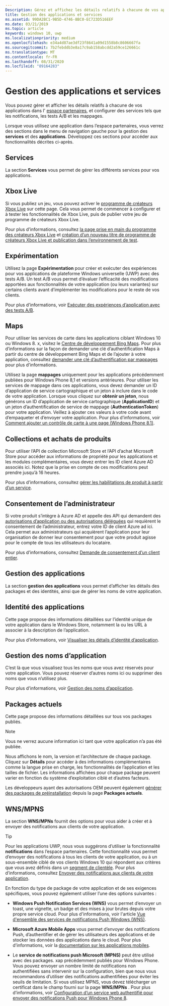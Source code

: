 ```yaml
---
Description: Gérez et affichez les détails relatifs à chacune de vos applications dans l’espace partenaires, et configurez les services tels que les tests et cartes A/B.
title: Gestion des applications et services
ms.assetid: 99DA2BC1-9B5D-4746-8BC0-EC723D516EEF
ms.date: 03/21/2019
ms.topic: article
keywords: windows 10, uwp
ms.localizationpriority: medium
ms.openlocfilehash: e34a4d87ae3df23f8641a09d1558b8c8606667fa
ms.sourcegitcommit: 7b2febddb3e8a17c9ab158abcdd2a59ce126661c
ms.translationtype: MT
ms.contentlocale: fr-FR
ms.lasthandoff: 08/31/2020
ms.locfileid: "89164283"
---
```

# <a name="app-management-and-services"></a>Gestion des applications et services

Vous pouvez gérer et afficher les détails relatifs à chacune de vos applications dans l' [espace partenaires](https://partner.microsoft.com/dashboard), et configurer des services tels que les notifications, les tests A/B et les mappages.

Lorsque vous utilisez une application dans l’espace partenaires, vous verrez des sections dans le menu de navigation gauche pour la gestion des **services** et des **applications**. Développez ces sections pour accéder aux fonctionnalités décrites ci-après.

## <a name="services"></a>Services

La section **Services** vous permet de gérer les différents services pour vos applications.

## <a name="xbox-live"></a>Xbox Live

Si vous publiez un jeu, vous pouvez activer le [programme de créateurs Xbox Live](https://www.xbox.com/developers/creators-program) sur cette page. Cela vous permet de commencer à configurer et à tester les fonctionnalités de Xbox Live, puis de publier votre jeu de programme de créateurs Xbox Live.

Pour plus d’informations, consultez [la page prise en main du programme des créateurs Xbox Live](/gaming/xbox-live/get-started-with-creators/get-started-with-xbox-live-creators) et [création d’un nouveau titre de programme de créateurs Xbox Live et publication dans l’environnement de test](/gaming/xbox-live/get-started-with-creators/create-and-test-a-new-creators-title).

## <a name="experimentation"></a>Expérimentation

Utilisez la page **Expérimentation** pour créer et exécuter des expériences pour vos applications de plateforme Windows universelle (UWP) avec des tests A/B. Un test A/B vous permet d’évaluer l’efficacité des modifications apportées aux fonctionnalités de votre application (ou leurs variantes) sur certains clients avant d’implémenter les modifications pour le reste de vos clients.

Pour plus d’informations, voir [Exécuter des expériences d’application avec des tests A/B](../monetize/run-app-experiments-with-a-b-testing.md).

## <a name="maps"></a>Maps

Pour utiliser les services de carte dans les applications ciblant Windows 10 ou Windows 8. x, visitez le [Centre de développement Bing Maps](https://www.bingmapsportal.com/). Pour plus d’informations sur la façon de demander une clé d’authentification Maps à partir du centre de développement Bing Maps et de l’ajouter à votre application, consultez [demander une clé d’authentification par mappages](../maps-and-location/authentication-key.md) pour plus d’informations. 

Utilisez la page **mappages** uniquement pour les applications précédemment publiées pour Windows Phone 8,1 et versions antérieures. Pour utiliser les services de mappage dans ces applications, vous devez demander un ID d’application de service cartographique et un jeton à inclure dans le code de votre application. Lorsque vous cliquez sur **obtenir un jeton**, nous générons un ID d’application de service cartographique (**ApplicationID**) et un jeton d’authentification de service de mappage (**AuthenticationToken**) pour votre application. Veillez à ajouter ces valeurs à votre code avant d’empaqueter et d’envoyer votre application. Pour plus d’informations, voir [Comment ajouter un contrôle de carte à une page (Windows Phone 8.1)](/previous-versions/windows/apps/jj207033(v=vs.105)).

## <a name="product-collections-and-purchases"></a>Collections et achats de produits

Pour utiliser l’API de collection Microsoft Store et l’API d’achat Microsoft Store pour accéder aux informations de propriété pour les applications et les modules complémentaires, vous devez entrer les ID client Azure AD associés ici. Notez que la prise en compte de ces modifications peut prendre jusqu’à 16 heures.

Pour plus d’informations, consultez [gérer les habilitations de produit à partir d’un service](../monetize/view-and-grant-products-from-a-service.md).

## <a name="administrator-consent"></a>Consentement de l’administrateur

Si votre produit s’intègre à Azure AD et appelle des API qui demandent des [autorisations d’application ou des autorisations déléguées](/graph/permissions-reference) qui requièrent le consentement de l’administrateur, entrez votre ID de client Azure ad ici. Cela permet aux administrateurs qui acquièrent l’application pour leur organisation de donner leur consentement pour que votre produit agisse pour le compte de tous les utilisateurs du locataire.

Pour plus d’informations, consultez [Demande de consentement d’un client entier](/azure/active-directory/develop/v2-permissions-and-consent#requesting-consent-for-an-entire-tenant).

## <a name="app-management"></a>Gestion des applications

La section **gestion des applications** vous permet d’afficher les détails des packages et des identités, ainsi que de gérer les noms de votre application.

## <a name="app-identity"></a>Identité des applications

Cette page propose des informations détaillées sur l’identité unique de votre application dans le Windows Store, notamment la ou les URL à associer à la description de l’application.

Pour plus d’informations, voir [Visualiser les détails d’identité d’application](view-app-identity-details.md).

## <a name="manage-app-names"></a>Gestion des noms d’application

C’est là que vous visualisez tous les noms que vous avez réservés pour votre application. Vous pouvez réserver d’autres noms ici ou supprimer des noms que vous n’utilisez plus.

Pour plus d’informations, voir [Gestion des noms d’application](manage-app-names.md).

## <a name="current-packages"></a>Packages actuels

Cette page propose des informations détaillées sur tous vos packages publiés.

> [!NOTE]
> Vous ne verrez aucune information ici tant que votre application n’a pas été publiée.

Nous affichons le nom, la version et l’architecture de chaque package. Cliquez sur **Détails** pour accéder à des informations complémentaires comme la langue prise en charge, les fonctionnalités de l’application et les tailles de fichier. Les informations affichées pour chaque package peuvent varier en fonction du système d’exploitation ciblé et d’autres facteurs. 

Les développeurs ayant des autorisations OEM peuvent également [générer des packages de préinstallation](generate-preinstall-packages-for-oems.md) depuis la page **Packages actuels**.

## <a name="wnsmpns"></a>WNS/MPNS

La section **WNS/MPNs** fournit des options pour vous aider à créer et à envoyer des notifications aux clients de votre application. 

> [!TIP]
> Pour les applications UWP, nous vous suggérons d’utiliser la fonctionnalité **notifications** dans l’espace partenaires. Cette fonctionnalité vous permet d’envoyer des notifications à tous les clients de votre application, ou à un sous-ensemble ciblé de vos clients Windows 10 qui répondent aux critères que vous avez définis dans un [segment de clientèle](create-customer-segments.md). Pour plus d’informations, consultez [Envoyer des notifications aux clients de votre application](send-push-notifications-to-your-apps-customers.md).

En fonction du type de package de votre application et de ses exigences spécifiques, vous pouvez également utiliser l’une des options suivantes : 

-   **Windows Push Notification Services (WNS)** vous permet d’envoyer un toast, une vignette, un badge et des mises à jour brutes depuis votre propre service cloud. Pour plus d'informations, voir l'article [Vue d'ensemble des services de notifications Push Windows (WNS)](../design/shell/tiles-and-notifications/windows-push-notification-services--wns--overview.md).

-   **Microsoft Azure Mobile Apps** vous permet d’envoyer des notifications Push, d’authentifier et de gérer les utilisateurs des applications et de stocker les données des applications dans le cloud. Pour plus d’informations, voir la [documentation sur les applications mobiles](/azure/app-service-mobile/).

-   Le **service de notifications push Microsoft (MPNS)** peut être utilisé avec des packages. xap précédemment publiés pour Windows Phone. Vous pouvez envoyer un nombre limité de notifications non authentifiées sans intervenir sur la configuration, bien que nous vous recommandons d’utiliser des notifications authentifiées pour éviter les seuils de limitation. Si vous utilisez MPNS, vous devez télécharger un certificat dans le champ fourni sur la page **WNS/MPNs** . Pour plus d’informations, voir [Configuration d’un service web authentifié pour envoyer des notifications Push pour Windows Phone 8](/previous-versions/windows/apps/ff941099(v=vs.105)).
 

 